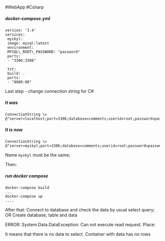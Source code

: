 #WebApp #Csharp 

##### docker-compose.yml
```docker
version: '3.4'
services:
 myskyl: 
 image: mysql:latest
 environment: 
 MYSQL\_ROOT\_PASSWORD: "password"
 ports: 
 - "3306:3306"

 tst:
 build: .
 ports: 
 - "8080:80"
```

Last step - change connection string for C#

##### It was
```dotnet
ConnectionString \= @"server=localhost;port=3306;database=comments;userid=root;password=password;";
```


##### It is now
```dotnet
ConnectionString \= @"server=myskyl;port=3306;database=comments;userid=root;password=password;";
```

Name `myskyl` must be the same;

Then:


##### run docker compose
```docker
docker-compose build
...
docker-compose up
....
```
After that: 
Connect to database and check the data by usual select query;
OR
Create database, table and data

ERROR:
System.Data.DataException: Can not execute read request. Place:

It means that there is no data to select. Container with data has no rows
